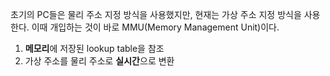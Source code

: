 초기의 PC들은 물리 주소 지정 방식을 사용했지만, 현재는 가상 주소 지정 방식을 사용한다.
이때 개입하는 것이 바로 MMU(Memory Management Unit)이다.
1. **메모리**에 저장된 lookup table을 참조
2. 가상 주소를 물리 주소로 **실시간**으로 변환

